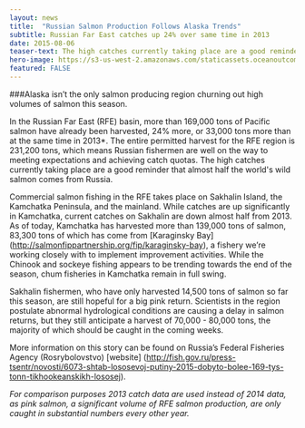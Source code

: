 ```yaml
---
layout: news
title:  "Russian Salmon Production Follows Alaska Trends"
subtitle: Russian Far East catches up 24% over same time in 2013
date: 2015-08-06
teaser-text: The high catches currently taking place are a good reminder that almost half the world's wild salmon comes from Russia.
hero-image: https://s3-us-west-2.amazonaws.com/staticassets.oceanoutcomes.org/news+and+analysis/hero+images/russia-catch-volumes-follow-alaska.jpg
featured: FALSE
---
```


###Alaska isn’t the only salmon producing region churning out high volumes of salmon this season. 

In the Russian Far East (RFE) basin, more than 169,000 tons of Pacific salmon have already been harvested, 24% more, or 33,000 tons more than at the same time in 2013*. The entire permitted harvest for the RFE region is 231,200 tons, which means Russian fishermen are well on the way to meeting expectations and achieving catch quotas. The high catches currently taking place are a good reminder that almost half the world's wild salmon comes from Russia.

Commercial salmon fishing in the RFE takes place on Sakhalin Island, the Kamchatka Peninsula, and the mainland. While catches are up significantly in Kamchatka, current catches on Sakhalin are down almost half from 2013. As of today, Kamchatka has harvested more than 139,000 tons of salmon, 83,300 tons of which has come from [Karaginsky Bay] (http://salmonfippartnership.org/fip/karaginsky-bay), a fishery we’re working closely with to implement improvement activities. While the Chinook and sockeye fishing appears to be trending towards the end of the season, chum fisheries in Kamchatka remain in full swing. 

Sakhalin fishermen, who have only harvested 14,500 tons of salmon so far this season, are still hopeful for a big pink return. Scientists in the region postulate abnormal hydrological conditions are causing a delay in salmon returns, but they still anticipate a harvest of 70,000 - 80,000 tons, the majority of which should be caught in the coming weeks.

More information on this story can be found on Russia’s Federal Fisheries Agency (Rosrybolovstvo) [website] (http://fish.gov.ru/press-tsentr/novosti/6073-shtab-lososevoj-putiny-2015-dobyto-bolee-169-tys-tonn-tikhookeanskikh-lososej).

*For comparison purposes 2013 catch data are used instead of 2014 data, as pink salmon, a significant volume of RFE salmon production, are only caught in substantial numbers every other year.*
